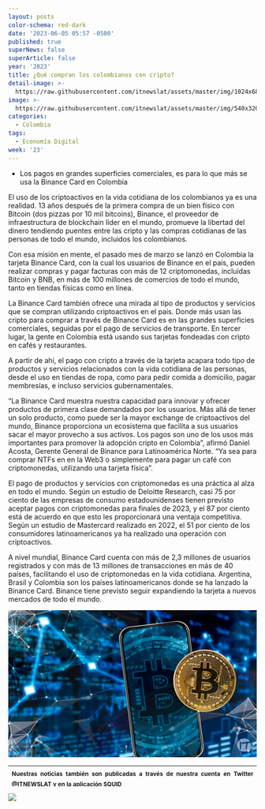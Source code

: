 ```yaml
---
layout: posts
color-schema: red-dark
date: '2023-06-05 05:57 -0500'
published: true
superNews: false
superArticle: false
year: '2023'
title: ¿Qué compran los colombianos con cripto?
detail-image: >-
  https://raw.githubusercontent.com/itnewslat/assets/master/img/1024x680/cripto-cel-g.jpg
image: >-
  https://raw.githubusercontent.com/itnewslat/assets/master/img/540x320/cripto-cel-p.jpg
categories:
  - Colombia
tags:
  - Economía Digital
week: '23'
---
```

- Los pagos en grandes superficies comerciales, es para lo que más se usa la Binance Card en Colombia


El uso de los criptoactivos en la vida cotidiana de los colombianos ya es una realidad. 13 años después de la primera compra de un bien físico con Bitcoin (dos pizzas por 10 mil bitcoins), Binance, el proveedor de infraestructura de blockchain líder en el mundo, promueve la libertad del dinero tendiendo puentes entre las cripto y las compras cotidianas de las personas de todo el mundo, incluidos los colombianos.
 
Con esa misión en mente, el pasado mes de marzo se lanzó en Colombia la tarjeta Binance Card, con la cual los usuarios de Binance en el país, pueden realizar compras y pagar facturas con más de 12 criptomonedas, incluidas Bitcoin y BNB, en más de 100 millones de comercios de todo el mundo, tanto en tiendas físicas como en línea.
 
La Binance Card también ofrece una mirada al tipo de productos y servicios que se compran utilizando criptoactivos en el país. Donde más usan las cripto para comprar a través de Binance Card es en las grandes superficies comerciales, seguidas por el pago de servicios de transporte. En tercer lugar, la gente en Colombia está usando sus tarjetas fondeadas con cripto en cafés y restaurantes.
 
A partir de ahí, el pago con cripto a través de la tarjeta acapara todo tipo de productos y servicios relacionados con la vida cotidiana de las personas, desde el uso en tiendas de ropa, como para pedir comida a domicilio, pagar membresías, e incluso servicios gubernamentales.
 
“La Binance Card muestra nuestra capacidad para innovar y ofrecer productos de primera clase demandados por los usuarios. Más allá de tener un solo producto, como puede ser la mayor exchange de criptoactivos del mundo, Binance proporciona un ecosistema que facilita a sus usuarios sacar el mayor provecho a sus activos. Los pagos son uno de los usos más importantes para promover la adopción cripto en Colombia”, afirmó Daniel Acosta, Gerente General de Binance para Latinoamérica Norte. “Ya sea para comprar NTFs en en la Web3 o simplemente para pagar un café con criptomonedas, utilizando una tarjeta física”.
 
El pago de productos y servicios con criptomonedas es una práctica al alza en todo el mundo. Según un estudio de Deloitte Research, casi 75 por ciento de las empresas de consumo estadounidenses tienen previsto aceptar pagos con criptomonedas para finales de 2023, y el 87 por ciento está de acuerdo en que esto les proporcionará una ventaja competitiva. Según un estudio de Mastercard realizado en 2022, el 51 por ciento de los consumidores latinoamericanos ya ha realizado una operación con criptoactivos.
 
A nivel mundial, Binance Card cuenta con más de 2,3 millones de usuarios registrados y con más de 13 millones de transacciones en más de 40 países, facilitando el uso de criptomonedas en la vida cotidiana. Argentina, Brasil y Colombia son los países latinoamericanos donde se ha lanzado la Binance Card. Binance tiene previsto seguir expandiendo la tarjeta a nuevos mercados de todo el mundo.

![](https://raw.githubusercontent.com/itnewslat/assets/master/img/540x320/cripto-cel-p.jpg)

<table style="height: 42px;" width="569">
<tbody>
<tr>
<td style="text-align: justify;"><sub><strong>Nuestras noticias también son publicadas a través de nuestra cuenta en Twitter <a href="https://twitter.com/itnewslat?lang=es">@ITNEWSLAT</a> y en la aplicación <a href="https://squidapp.co/en/">SQUID</a></strong></sub></td>
</tr>
</tbody>
</table>
<img src="https://tracker.metricool.com/c3po.jpg?hash=56f88a41e39ab42c063cc51676587a04"/>